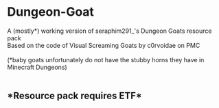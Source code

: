 # Dungeon-Goat
A (mostly*) working version of  seraphim291_'s Dungeon Goats resource pack     </br>
Based on the code of Visual Screaming Goats by c0rvoidae on PMC                             </br></br>
(*baby goats unfortunately do not have the stubby horns they have in Minecraft Dungeons)     </br></br>

<h2>*Resource pack requires ETF*</h2>                                          
